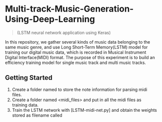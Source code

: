 # Multi-track-Music-Generation-Using-Deep-Learning
> (LSTM neural network application using Keras)

In this repository, we gather several kinds of music data belonging to the same music genre, and use Long Short-Term Memory(LSTM) model for training our digital music data, which is recorded in Musical Instrument Digital Interface(MIDI) format. The purpose of this experiment is to build an efficiency training model for single music track and multi music tracks.
## Getting Started
1. Create a folder named <data> to store the note information for parsing midi files.
2. Create a folder named <midi_files> and put in all the midi files as training data.
3. Train the LSTM network with [LSTM-midi-net.py] and obtain the weights stored as filename called <weights-hdf5>
